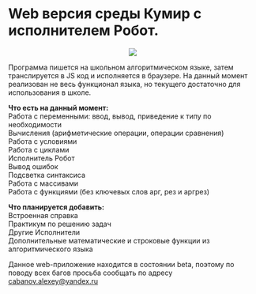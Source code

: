 # Web версия среды Кумир с исполнителем Робот.
<p align='center'><img src='http://cs8.pikabu.ru/post_img/2016/06/09/9/1465483588158547294.png'/></p>
Программа пишется на школьном алгоритмическом языке, затем транслируется в JS код и исполняется в браузере. На данный момент реализован не весь функционал языка, но текущего достаточно для использования в школе.

**Что есть на данный момент:**<br>
Работа с переменными: ввод, вывод, приведение к типу по необходимости<br>
Вычисления (арифметические операции, операции сравнения)<br>
Работа с условиями<br>
Работа с циклами<br>
Исполнитель Робот<br>
Вывод ошибок<br>
Подсветка синтаксиса <br>
Работа с массивами<br>
Работа с функциями (без ключевых слов арг, рез и аргрез)<br>

**Что планируется добавить:**<br>
Встроенная справка<br>
Практикум по решению задач<br>
Другие Исполнители<br>
Дополнительные математические и строковые функции из алгоритмического языка


Данное web-приложение находится в состоянии beta, поэтому по поводу всех багов просьба сообщать по адресу cabanov.alexey@yandex.ru
